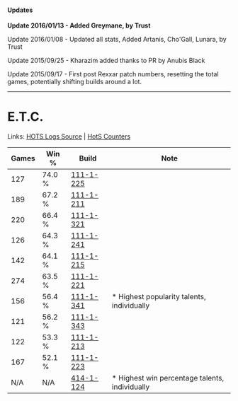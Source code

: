 #### Updates
**Update 2016/01/13 - Added Greymane, by Trust**

Update 2016/01/08 - Updated all stats, Added Artanis, Cho'Gall, Lunara, by Trust

Update 2015/09/25 - Kharazim added thanks to PR by Anubis Black

Update 2015/09/17 - First post Rexxar patch numbers, resetting the total games, potentially shifting builds around a lot.

***

# E.T.C.

Links: [HOTS Logs Source](https://www.hotslogs.com/Sitewide/HeroDetails?Hero=E.T.C.) | [HotS Counters](http://hotscounters.com/#/hero/E.T.C.)

Games  | Win %  | Build     | Note
-----  | -----  | -----     | ----
127    | 74.0 % | [111-1-225](http://www.heroesfire.com/hots/talent-calculator/elite-tauren-chieftain#gOiv) | 
189    | 67.2 % | [111-1-211](http://www.heroesfire.com/hots/talent-calculator/elite-tauren-chieftain#gOih) | 
220    | 66.4 % | [111-1-321](http://www.heroesfire.com/hots/talent-calculator/elite-tauren-chieftain#gOkP) | 
126    | 64.3 % | [111-1-241](http://www.heroesfire.com/hots/talent-calculator/elite-tauren-chieftain#gOj9) | 
142    | 64.1 % | [111-1-215](http://www.heroesfire.com/hots/talent-calculator/elite-tauren-chieftain#gOil) | 
274    | 63.5 % | [111-1-221](http://www.heroesfire.com/hots/talent-calculator/elite-tauren-chieftain#gOir) | 
156    | 56.4 % | [111-1-341](http://www.heroesfire.com/hots/talent-calculator/elite-tauren-chieftain#gOkj) | * Highest popularity talents, individually
121    | 56.2 % | [111-1-343](http://www.heroesfire.com/hots/talent-calculator/elite-tauren-chieftain#gOkl) | 
122    | 53.3 % | [111-1-213](http://www.heroesfire.com/hots/talent-calculator/elite-tauren-chieftain#gOij) | 
167    | 52.1 % | [111-1-223](http://www.heroesfire.com/hots/talent-calculator/elite-tauren-chieftain#gOit) | 
N/A    | N/A    | [414-1-124](http://www.heroesfire.com/hots/talent-calculator/elite-tauren-chieftain#ryR4) | * Highest win percentage talents, individually
